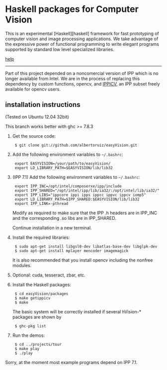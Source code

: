 Haskell packages for Computer Vision
====================================

This is an experimental [Haskell][haskell] framework for fast prototyping of computer vision and image processing applications. We take advantage of the expressive power of functional programming to write elegant programs supported by standard low level specialized libraries.

[help](http://dis.um.es/~alberto/ev/help.html)

----

Part of this project depended on a noncomercial version of IPP which is no longer
available from Intel. We are in the process of replacing this dependency by custom
functions, opencv, and [IPPICV](http://code.opencv.org/projects/opencv/wiki/Opencv3), an IPP subset freely available for opencv users.

installation instructions
-------------------------

(Tested on Ubuntu 12.04 32bit)

This branch works better with ghc >= 7.8.3

1. Get the source code:

        $ git clone git://github.com/albertoruiz/easyVision.git

2. Add the following environment variables to `~/.bashrc`:

        export EASYVISION=/your/path/to/easyVision/
        export LD_LIBRARY_PATH=$EASYVISION/lib/lib32

2. (IPP 7.1) Add the following environment variables to `~/.bashrc`:

        export IPP_INC=/opt/intel/composerxe/ipp/include
        export IPP_SHARED="/opt/intel/ipp/lib/ia32/:/opt/intel/lib/ia32/"
        export IPP_LIBS="ippcore ippi ipps ippcc ippvc ippcv iomp5"
        export LD_LIBRARY_PATH=$IPP_SHARED:$EASYVISION/lib/lib32
        export IPP_LINK=-pthread

    Modify as required to make sure that the IPP .h headers are in IPP_INC and 
    the corresponding .so libs are in IPP_SHARED.

    Continue installation in a new terminal.


5. Install the required libraries:

        $ sudo apt-get install libgsl0-dev libatlas-base-dev libglpk-dev
        $ sudo apt-get install mplayer mencoder imagemagick

    It is also recommended that you install opencv including the nonfree modules.

6. Optional: cuda, tesseract, zbar, etc.


7. Install the Haskell packages:

        $ cd easyVision/packages
        $ make getippicv
        $ make

    The basic system will be correctly installed if several hVision-* packages are shown by

        $ ghc-pkg list

8. Run the demos:

        $ cd ../projects/tour
        $ make play
        $ ./play

Sorry, at the moment most example programs depend on IPP 7.1.

